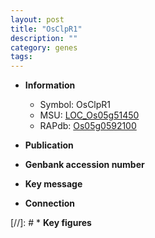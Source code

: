 ```yaml
---
layout: post
title: "OsClpR1"
description: ""
category: genes
tags: 
---
```


* **Information**  
    + Symbol: OsClpR1  
    + MSU: [LOC_Os05g51450](http://rice.uga.edu/cgi-bin/ORF_infopage.cgi?orf=LOC_Os05g51450)  
    + RAPdb: [Os05g0592100](http://rapdb.dna.affrc.go.jp/viewer/gbrowse_details/irgsp1?name=Os05g0592100)  

* **Publication**  

* **Genbank accession number**  

* **Key message**  

* **Connection**  

[//]: # * **Key figures**  


